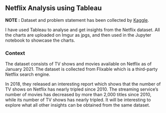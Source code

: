 ## Netflix Analysis using Tableau

**NOTE :**  Dataset and problem statement has been collected by [Kaggle](https://www.kaggle.com/shivamb/netflix-shows).

I have used Tableau to analyse and get insights from the Netflix dataset. All the charts are uploaded on Imgur as jpgs, and then used in the Jupyter notebook to showcase the charts.

### Context
The dataset consists of TV shows and movies available on Netflix as of January 2021. The dataset is collected from Flixable which is a third-party Netflix search engine.

In 2018, they released an interesting report which shows that the number of TV shows on Netflix has nearly tripled since 2010. The streaming service’s number of movies has decreased by more than 2,000 titles since 2010, while its number of TV shows has nearly tripled. It will be interesting to explore what all other insights can be obtained from the same dataset. 